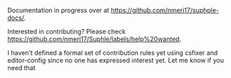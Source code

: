 Documentation in progress over at https://github.com/nmeri17/suphple-docs/.

Interested in contributing? 
Please check https://github.com/nmeri17/Suphle/labels/help%20wanted.

I haven't defined a formal set of contribution rules yet using csfixer and editor-config since no one has expressed interest yet. Let me know if you need that